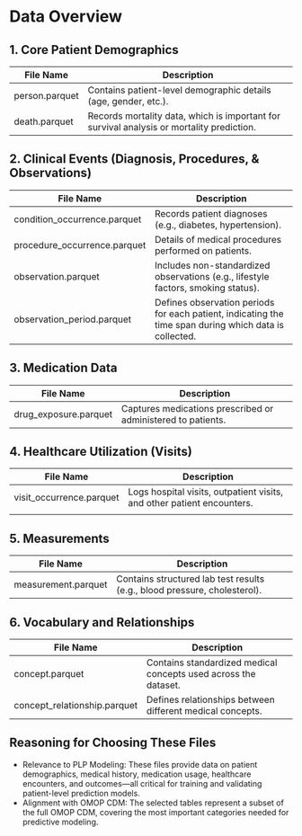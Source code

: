 # Data Overview

## 1. Core Patient Demographics

| File Name         | Description                                                                 |
|-------------------|-----------------------------------------------------------------------------|
| person.parquet    | Contains patient-level demographic details (age, gender, etc.).       |
| death.parquet     | Records mortality data, which is important for survival analysis or mortality prediction. |

## 2. Clinical Events (Diagnosis, Procedures, & Observations)

| File Name                | Description                                                                 |
|--------------------------|-----------------------------------------------------------------------------|
| condition_occurrence.parquet | Records patient diagnoses (e.g., diabetes, hypertension).                |
| procedure_occurrence.parquet  | Details of medical procedures performed on patients.                    |
| observation.parquet      | Includes non-standardized observations (e.g., lifestyle factors, smoking status). |
| observation_period.parquet | Defines observation periods for each patient, indicating the time span during which data is collected. |

## 3. Medication Data

| File Name         | Description                                                                 |
|-------------------|-----------------------------------------------------------------------------|
| drug_exposure.parquet | Captures medications prescribed or administered to patients.             |

## 4. Healthcare Utilization (Visits)

| File Name         | Description                                                                 |
|-------------------|-----------------------------------------------------------------------------|
| visit_occurrence.parquet | Logs hospital visits, outpatient visits, and other patient encounters. |
              |

## 5. Measurements

| File Name         | Description                                                                 |
|-------------------|-----------------------------------------------------------------------------|
| measurement.parquet | Contains structured lab test results (e.g., blood pressure, cholesterol).  |

## 6. Vocabulary and Relationships

| File Name                | Description                                                                 |
|--------------------------|-----------------------------------------------------------------------------|
| concept.parquet          | Contains standardized medical concepts used across the dataset.             |
| concept_relationship.parquet | Defines relationships between different medical concepts.                |

## Reasoning for Choosing These Files

- Relevance to PLP Modeling: These files provide data on patient demographics, medical history, medication usage, healthcare encounters, and outcomes—all critical for training and validating patient-level prediction models.
- Alignment with OMOP CDM: The selected tables represent a subset of the full OMOP CDM, covering the most important categories needed for predictive modeling.